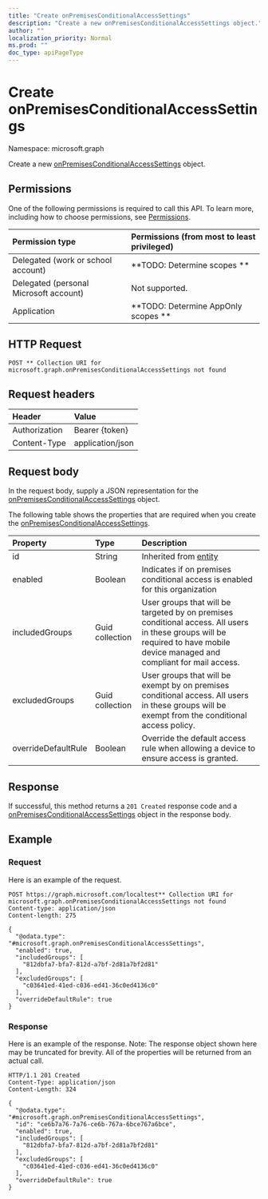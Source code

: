 ```yaml
---
title: "Create onPremisesConditionalAccessSettings"
description: "Create a new onPremisesConditionalAccessSettings object."
author: ""
localization_priority: Normal
ms.prod: ""
doc_type: apiPageType
---
```


# Create onPremisesConditionalAccessSettings

Namespace: microsoft.graph

Create a new [onPremisesConditionalAccessSettings](../resources/onpremisesconditionalaccesssettings.md) object.

## Permissions
One of the following permissions is required to call this API. To learn more, including how to choose permissions, see [Permissions](/concepts/permissions-reference.md).

|Permission type|Permissions (from most to least privileged)|
|:---|:---|
|Delegated (work or school account)|**TODO: Determine scopes **|
|Delegated (personal Microsoft account)|Not supported.|
|Application|**TODO: Determine AppOnly scopes **|

## HTTP Request
<!-- {
  "blockType": "ignored"
}
-->
``` http
POST ** Collection URI for microsoft.graph.onPremisesConditionalAccessSettings not found
```

## Request headers
|Header|Value|
|:---|:---|
|Authorization|Bearer {token}|
|Content-Type|application/json|

## Request body
In the request body, supply a JSON representation for the [onPremisesConditionalAccessSettings](../resources/onpremisesconditionalaccesssettings.md) object.

The following table shows the properties that are required when you create the [onPremisesConditionalAccessSettings](../resources/onpremisesconditionalaccesssettings.md).

|Property|Type|Description|
|:---|:---|:---|
|id|String| Inherited from [entity](../resources/entity.md)|
|enabled|Boolean|Indicates if on premises conditional access is enabled for this organization|
|includedGroups|Guid collection|User groups that will be targeted by on premises conditional access. All users in these groups will be required to have mobile device managed and compliant for mail access.|
|excludedGroups|Guid collection|User groups that will be exempt by on premises conditional access. All users in these groups will be exempt from the conditional access policy.|
|overrideDefaultRule|Boolean|Override the default access rule when allowing a device to ensure access is granted.|



## Response
If successful, this method returns a `201 Created` response code and a [onPremisesConditionalAccessSettings](../resources/onpremisesconditionalaccesssettings.md) object in the response body.

## Example

### Request
Here is an example of the request.
<!-- {
  "blockType": "request",
  "name": "create_onpremisesconditionalaccesssettings_from_"
}
-->
``` http
POST https://graph.microsoft.com/localtest** Collection URI for microsoft.graph.onPremisesConditionalAccessSettings not found
Content-type: application/json
Content-length: 275

{
  "@odata.type": "#microsoft.graph.onPremisesConditionalAccessSettings",
  "enabled": true,
  "includedGroups": [
    "812dbfa7-bfa7-812d-a7bf-2d81a7bf2d81"
  ],
  "excludedGroups": [
    "c03641ed-41ed-c036-ed41-36c0ed4136c0"
  ],
  "overrideDefaultRule": true
}
```

### Response
Here is an example of the response. Note: The response object shown here may be truncated for brevity. All of the properties will be returned from an actual call.
<!-- {
  "blockType": "response",
  "truncated": true,
  "@odata.type": "microsoft.graph.onpremisesconditionalaccesssettings"
}
-->
``` http
HTTP/1.1 201 Created
Content-Type: application/json
Content-Length: 324

{
  "@odata.type": "#microsoft.graph.onPremisesConditionalAccessSettings",
  "id": "ce6b7a76-7a76-ce6b-767a-6bce767a6bce",
  "enabled": true,
  "includedGroups": [
    "812dbfa7-bfa7-812d-a7bf-2d81a7bf2d81"
  ],
  "excludedGroups": [
    "c03641ed-41ed-c036-ed41-36c0ed4136c0"
  ],
  "overrideDefaultRule": true
}
```

